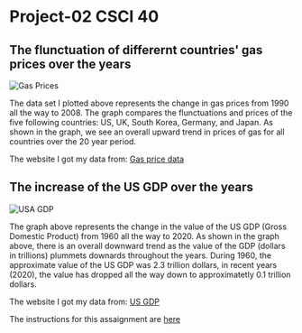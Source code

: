 # Project-02 CSCI 40

## The flunctuation of differernt countries' gas prices over the years 
![Gas Prices](https://user-images.githubusercontent.com/112449375/197413740-8619c946-dd7d-4ec9-a15c-865a294cac1b.png)

The data set I plotted above represents the change in gas prices from 1990 all the way to 2008. The graph compares the flunctuations and prices of the five following countries: US, UK, South Korea, Germany, and Japan. As shown in the graph, we see an overall upward trend in prices of gas for all countries over the 20 year period. 

The website I got my data from: [Gas price data](https://github.com/KeithGalli/matplotlib_tutorial/blob/master/gas_prices.csv)


## The increase of the US GDP over the years
![USA GDP](https://user-images.githubusercontent.com/112449375/197418364-5056751c-46c5-4dc6-a977-0ee211c73e9d.png)



The graph above represents the change in the value of the US GDP (Gross Domestic Product) from 1960 all the way to 2020. As shown in the graph above, there is an overall downward trend as the value of the GDP (dollars in trillions) plummets downards throughout the years. During 1960, the approximate value of the US GDP was 2.3 trillion dollars, in recent years (2020), the value has dropped all the way down to approximatetly 0.1 trillion dollars. 

The website I got my data from: [US GDP](https://github.com/jdorfman/awesome-json-datasets)

The instructions for this assaignment are [here](https://github.com/mikeizbicki/cmc-csci040/tree/2022fall/project_02)

